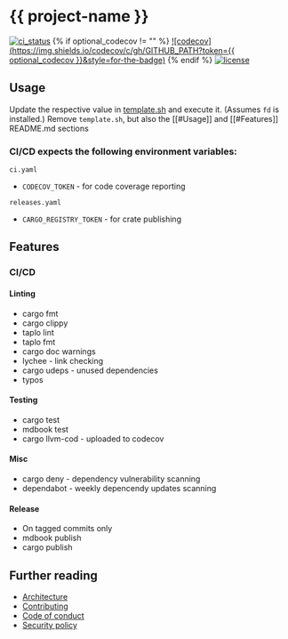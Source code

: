 # {{ project-name }}

[![ci_status](https://img.shields.io/github/actions/workflow/status/GITHUB_PATH/ci.yaml?style=for-the-badge)](https://github.com/GITHUB_PATH/actions/workflows/ci.yaml)
{% if optional_codecov != "" %}
[![codecov](https://img.shields.io/codecov/c/gh/GITHUB_PATH?token={{ optional_codecov }}&style=for-the-badge)](https://codecov.io/gh/GITHUB_PATH)
{% endif %}
[![license](https://img.shields.io/github/license/GITHUB_PATH.svg?style=for-the-badge)](https://github.com/GITHUB_PATH/blob/main/LICENSE.md)

## Usage

Update the respective value in [template.sh](/template.sh) and execute it. (Assumes `fd` is installed.)
Remove `template.sh`, but also the [[#Usage]] and [[#Features]] README.md sections

### CI/CD expects the following environment variables:

`ci.yaml`

* `CODECOV_TOKEN` - for code coverage reporting

`releases.yaml`

* `CARGO_REGISTRY_TOKEN` - for crate publishing

## Features

### CI/CD

#### Linting

* cargo fmt
* cargo clippy
* taplo lint
* taplo fmt
* cargo doc warnings
* lychee - link checking
* cargo udeps - unused dependencies
* typos

#### Testing

* cargo test
* mdbook test
* cargo llvm-cod - uploaded to codecov

#### Misc

* cargo deny - dependency vulnerability scanning
* dependabot - weekly depencendy updates scanning

#### Release

* On tagged commits only
* mdbook publish
* cargo publish

## Further reading

* [Architecture](ARCHITECTURE_URL)
* [Contributing](/CODE_OF_CONDUCT.md)
* [Code of conduct](/CODE_OF_CONDUCT.md)
* [Security policy](/SECURITY.md)
